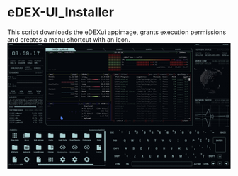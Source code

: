 # eDEX-UI_Installer
This script downloads the eDEXui appimage, grants execution permissions and creates a menu shortcut with an icon. 
<img src=pictures/edexandbpytop.jpeg>
